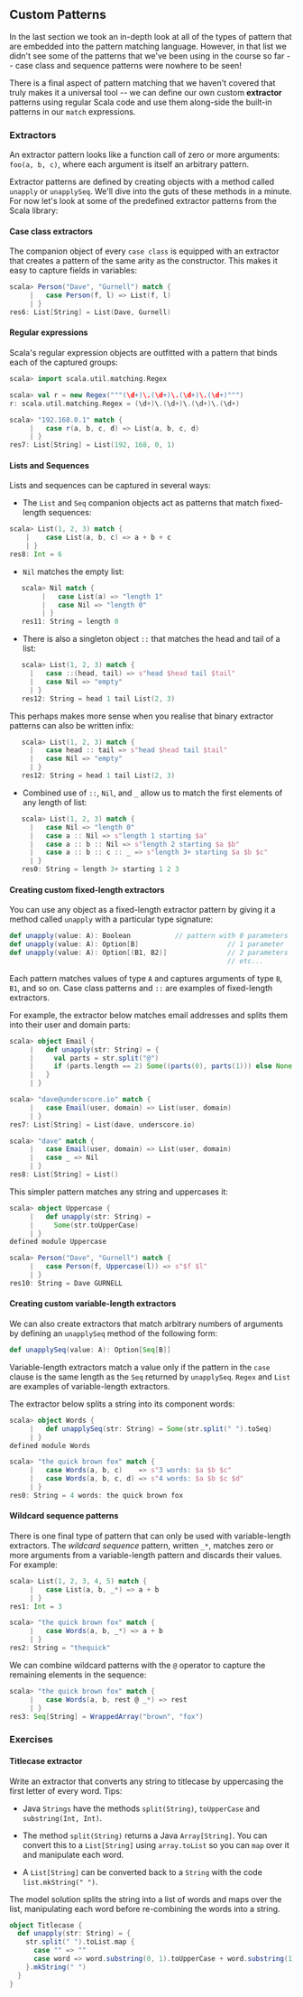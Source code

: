 ## Custom Patterns

In the last section we took an in-depth look at all of the types of pattern that are embedded into the pattern matching language. However, in that list we didn't see some of the patterns that we've been using in the course so far -- case class and sequence patterns were nowhere to be seen!

There is a final aspect of pattern matching that we haven't covered that truly makes it a universal tool -- we can define our own custom **extractor** patterns using regular Scala code and use them along-side the built-in patterns in our `match` expressions.

### Extractors

An extractor pattern looks like a function call of zero or more arguments: `foo(a, b, c)`, where each argument is itself an arbitrary pattern.

Extractor patterns are defined by creating objects with a method called `unapply` or `unapplySeq`. We'll dive into the guts of these methods in a minute. For now let's look at some of the predefined extractor patterns from the Scala library:

#### Case class extractors

The companion object of every `case class` is equipped with an extractor that creates a pattern of the same arity as the constructor. This makes it easy to capture fields in variables:

~~~ scala
scala> Person("Dave", "Gurnell") match {
     |   case Person(f, l) => List(f, l)
     | }
res6: List[String] = List(Dave, Gurnell)
~~~

#### Regular expressions

Scala's regular expression objects are outfitted with a pattern that binds each of the captured groups:

~~~ scala
scala> import scala.util.matching.Regex

scala> val r = new Regex("""(\d+)\.(\d+)\.(\d+)\.(\d+)""")
r: scala.util.matching.Regex = (\d+)\.(\d+)\.(\d+)\.(\d+)

scala> "192.168.0.1" match {
     |   case r(a, b, c, d) => List(a, b, c, d)
     | }
res7: List[String] = List(192, 168, 0, 1)
~~~

#### Lists and Sequences

Lists and sequences can be captured in several ways:

 - The `List` and `Seq` companion objects act as patterns that match fixed-length sequences:

~~~ scala
scala> List(1, 2, 3) match {
    |    case List(a, b, c) => a + b + c
    | }
res8: Int = 6
~~~

 - `Nil` matches the empty list:

~~~ scala
   scala> Nil match {
        |   case List(a) => "length 1"
        |   case Nil => "length 0"
        | }
   res11: String = length 0
~~~

 - There is also a singleton object `::` that matches the head and tail of a list:

~~~ scala
   scala> List(1, 2, 3) match {
     |   case ::(head, tail) => s"head $head tail $tail"
     |   case Nil => "empty"
     | }
   res12: String = head 1 tail List(2, 3)
~~~

   This perhaps makes more sense when you realise that binary extractor patterns can also be written infix:

~~~ scala
   scala> List(1, 2, 3) match {
     |   case head :: tail => s"head $head tail $tail"
     |   case Nil => "empty"
     | }
   res12: String = head 1 tail List(2, 3)
~~~

 - Combined use of `::`, `Nil`, and `_` allow us to match the first elements of any length of list:

~~~ scala
   scala> List(1, 2, 3) match {
     |   case Nil => "length 0"
     |   case a :: Nil => s"length 1 starting $a"
     |   case a :: b :: Nil => s"length 2 starting $a $b"
     |   case a :: b :: c :: _ => s"length 3+ starting $a $b $c"
     | }
   res0: String = length 3+ starting 1 2 3
~~~

#### Creating custom fixed-length extractors

You can use any object as a fixed-length extractor pattern by giving it a method called `unapply` with a particular type signature:

~~~ scala
def unapply(value: A): Boolean           // pattern with 0 parameters
def unapply(value: A): Option[B]                      // 1 parameter
def unapply(value: A): Option[(B1, B2)]               // 2 parameters
                                                      // etc...
~~~

Each pattern matches values of type `A` and captures arguments of type `B`, `B1`, and so on. Case class patterns and `::` are examples of fixed-length extractors.

For example, the extractor below matches email addresses and splits them into their user and domain parts:

~~~ scala
scala> object Email {
     |   def unapply(str: String) = {
     |     val parts = str.split("@")
     |     if (parts.length == 2) Some((parts(0), parts(1))) else None
     |   }
     | }

scala> "dave@underscore.io" match {
     |   case Email(user, domain) => List(user, domain)
     | }
res7: List[String] = List(dave, underscore.io)

scala> "dave" match {
     |   case Email(user, domain) => List(user, domain)
     |   case _ => Nil
     | }
res8: List[String] = List()
~~~

This simpler pattern matches any string and uppercases it:

~~~ scala
scala> object Uppercase {
     |   def unapply(str: String) =
     |     Some(str.toUpperCase)
     | }
defined module Uppercase

scala> Person("Dave", "Gurnell") match {
     |   case Person(f, Uppercase(l)) => s"$f $l"
     | }
res10: String = Dave GURNELL
~~~

#### Creating custom variable-length extractors

We can also create extractors that match arbitrary numbers of arguments by defining an `unapplySeq` method of the following form:

~~~ scala
def unapplySeq(value: A): Option[Seq[B]]
~~~

Variable-length extractors match a value only if the pattern in the `case` clause is the same length as the `Seq` returned by `unapplySeq`. `Regex` and `List` are examples of variable-length extractors.

The extractor below splits a string into its component words:

~~~ scala
scala> object Words {
     |   def unapplySeq(str: String) = Some(str.split(" ").toSeq)
     | }
defined module Words

scala> "the quick brown fox" match {
     |   case Words(a, b, c)    => s"3 words: $a $b $c"
     |   case Words(a, b, c, d) => s"4 words: $a $b $c $d"
     | }
res0: String = 4 words: the quick brown fox
~~~

#### Wildcard sequence patterns

There is one final type of pattern that can only be used with variable-length extractors. The *wildcard sequence* pattern, written `_*`, matches zero or more arguments from a variable-length pattern and discards their values. For example:

~~~ scala
scala> List(1, 2, 3, 4, 5) match {
     |   case List(a, b, _*) => a + b
     | }
res1: Int = 3

scala> "the quick brown fox" match {
     |   case Words(a, b, _*) => a + b
     | }
res2: String = "thequick"
~~~

We can combine wildcard patterns with the `@` operator to capture the remaining elements in the sequence:

~~~ scala
scala> "the quick brown fox" match {
     |   case Words(a, b, rest @ _*) => rest
     | }
res3: Seq[String] = WrappedArray("brown", "fox")
~~~

### Exercises

#### Titlecase extractor

Write an extractor that converts any string to titlecase by uppercasing the first letter of every word. Tips:

 - Java `Strings` have the methods `split(String)`, `toUpperCase` and `substring(Int, Int)`.

 - The method `split(String)` returns a Java `Array[String]`. You can convert this to a `List[String]` using `array.toList` so you can `map` over it and manipulate each word.

 - A `List[String]` can be converted back to a `String` with the code `list.mkString(" ")`.

<div class="solution">
The model solution splits the string into a list of words and maps over the list, manipulating each word before re-combining the words into a string.

~~~ scala
object Titlecase {
  def unapply(str: String) = {
    str.split(" ").toList.map {
      case "" => ""
      case word => word.substring(0, 1).toUpperCase + word.substring(1)
    }.mkString(" ")
  }
}
~~~
</div>
